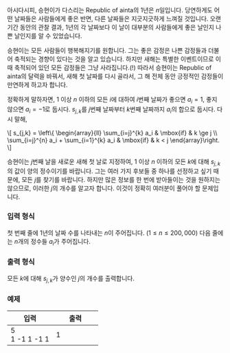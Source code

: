 아시다시피, 승현이가 다스리는 Republic of ainta의 1년은 $n$일입니다. 당연하게도 어떤 날짜들은 사람들에게 좋은 반면, 다른 날짜들은 지긋지긋하게 느껴질 것입니다. 오랜 기간 동안의 관찰 결과, 1년의 각 날짜보다 이 날이 대부분의 사람들에게 좋은 날인지 나쁜 날인지를 알 수 있었습니다.

승현이는 모든 사람들이 행복해지기를 원합니다. 그는 좋은 감정은 나쁜 감정들과 더불어 축적되는 경향이 있다는 것을 알고 있습니다. 하지만 새해는 특별한 이벤트이므로 이 때 축적되어 있던 모든 감정들은 그냥 사라집니다.(!) 따라서 승현이는 Republic of ainta의 달력을 바꿔서, 새해 첫 날짜를 다시 골라서, 그 해 전체 동안 긍정적인 감정들이 만연하게 하고자 합니다.

정확하게 말하자면, $1$ 이상 $n$ 이하의 모든 $i$에 대하여 $i$번째 날짜가 좋으면 $a_{i}=1$, 좋지 않으면 $a_{i}=-1$로 둡시다. $s_{j,k}$를 $j$번째 날짜부터 $k$번째 날짜까지 $a_{i}$의 합으로 둡시다. 다시 말해,

\\[
s_{j,k} = \\left\\{ \\begin{array}{ll}
\sum_{i=j}^{k} a_i & \\mbox{if}
& k \ge j \\\\ \sum_{i=j}^{n} a_i + \sum_{i=1}^{k} a_i & \\mbox{if} & k < j
\\end{array}\\right.
\\]

승현이는 $j$번째 날을 새로운 새해 첫 날로 지정하여, $1$ 이상 $n$ 이하의 모든 $k$에 대해 $s_{j,k}$의 값이 양의 정수이기를 바랍니다. 그는 여러 가지 후보들 중 하나를 선정하고 싶기 때문에, 모든 $j$를 찾기를 바랍니다. 하지만 많은 정보를 한 번에 받아들이는 것을 원하지는 않으므로, 이러한 $j$의 개수를 알고자 합니다. 이것이 정확히 여러분이 풀어야 할 문제입니다.

### 입력 형식

첫 번째 줄에 1년의 날짜 수를 나타내는 $n$이 주어집니다. ($1 \le n \le 200,000$) 다음 줄에는 $n$개의 정수들 $a_{i}$가 주어집니다.

### 출력 형식

모든 $k$에 대해 $s_{j,k}$가 양수인 $j$의 개수를 출력합니다.

### 예제

<table class='table table-bordered table-condensed'>
 <thead>
  <tr>
   <th style="width: 50%;">입력</th>
   <th style="width: 50%;">출력</th>
  </tr>
 </thead>
 <tbody>
  <tr>
   <td class="code-font">5<br/>
1 -1 1 -1 1</td>
   <td class="code-font">1</td>
  </tr>
 </tbody>
</table>
